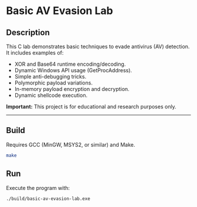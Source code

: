 # Basic AV Evasion Lab

## Description

This C lab demonstrates basic techniques to evade antivirus (AV) detection. It includes examples of:

- XOR and Base64 runtime encoding/decoding.
- Dynamic Windows API usage (GetProcAddress).
- Simple anti-debugging tricks.
- Polymorphic payload variations.
- In-memory payload encryption and decryption.
- Dynamic shellcode execution.

**Important:** This project is for educational and research purposes only.

---



## Build

Requires GCC (MinGW, MSYS2, or similar) and Make.

```bash
make
```


## Run

Execute the program with:

```bash
./build/basic-av-evasion-lab.exe
```
